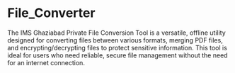 # File_Converter
The IMS Ghaziabad Private File Conversion Tool is a versatile, offline utility designed for converting files between various formats, merging PDF files, and encrypting/decrypting files to protect sensitive information. This tool is ideal for users who need reliable, secure file management without the need for an internet connection.
